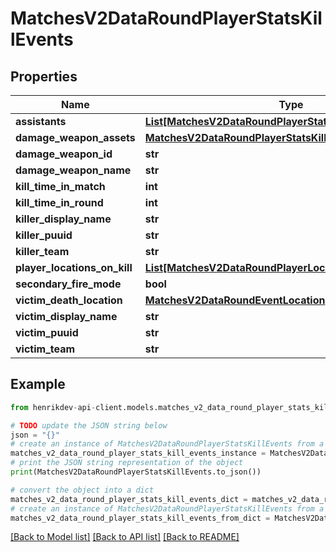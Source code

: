 # MatchesV2DataRoundPlayerStatsKillEvents


## Properties

Name | Type | Description | Notes
------------ | ------------- | ------------- | -------------
**assistants** | [**List[MatchesV2DataRoundPlayerStatsKillEventsAssistants]**](MatchesV2DataRoundPlayerStatsKillEventsAssistants.md) |  | 
**damage_weapon_assets** | [**MatchesV2DataRoundPlayerStatsKillEventsAssets**](MatchesV2DataRoundPlayerStatsKillEventsAssets.md) |  | 
**damage_weapon_id** | **str** |  | 
**damage_weapon_name** | **str** |  | [optional] 
**kill_time_in_match** | **int** |  | 
**kill_time_in_round** | **int** |  | 
**killer_display_name** | **str** |  | 
**killer_puuid** | **str** |  | 
**killer_team** | **str** |  | 
**player_locations_on_kill** | [**List[MatchesV2DataRoundPlayerLocationsOnEvent]**](MatchesV2DataRoundPlayerLocationsOnEvent.md) |  | 
**secondary_fire_mode** | **bool** |  | 
**victim_death_location** | [**MatchesV2DataRoundEventLocation**](MatchesV2DataRoundEventLocation.md) |  | 
**victim_display_name** | **str** |  | 
**victim_puuid** | **str** |  | 
**victim_team** | **str** |  | 

## Example

```python
from henrikdev-api-client.models.matches_v2_data_round_player_stats_kill_events import MatchesV2DataRoundPlayerStatsKillEvents

# TODO update the JSON string below
json = "{}"
# create an instance of MatchesV2DataRoundPlayerStatsKillEvents from a JSON string
matches_v2_data_round_player_stats_kill_events_instance = MatchesV2DataRoundPlayerStatsKillEvents.from_json(json)
# print the JSON string representation of the object
print(MatchesV2DataRoundPlayerStatsKillEvents.to_json())

# convert the object into a dict
matches_v2_data_round_player_stats_kill_events_dict = matches_v2_data_round_player_stats_kill_events_instance.to_dict()
# create an instance of MatchesV2DataRoundPlayerStatsKillEvents from a dict
matches_v2_data_round_player_stats_kill_events_from_dict = MatchesV2DataRoundPlayerStatsKillEvents.from_dict(matches_v2_data_round_player_stats_kill_events_dict)
```
[[Back to Model list]](../README.md#documentation-for-models) [[Back to API list]](../README.md#documentation-for-api-endpoints) [[Back to README]](../README.md)


